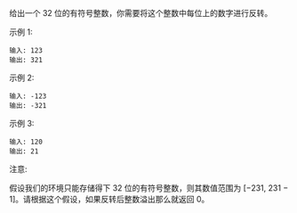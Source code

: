 给出一个 32 位的有符号整数，你需要将这个整数中每位上的数字进行反转。

示例 1:

````
输入: 123
输出: 321
````
示例 2:

````
输入: -123
输出: -321
````

示例 3:

````
输入: 120
输出: 21
````

注意:

假设我们的环境只能存储得下 32 位的有符号整数，则其数值范围为 [−231,  231 − 1]。请根据这个假设，如果反转后整数溢出那么就返回 0。